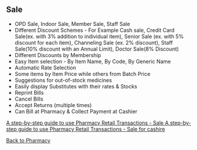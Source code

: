 ## Sale

* OPD Sale, Indoor Sale, Member Sale, Staff Sale
* Different Discount Schemes - For Example Cash sale, Credit Card Sale(ex. with 3% addition to individual item), Senior Sale (ex. with 5% discount for each item), Channeling Sale (ex. 2% discount), Staff Sale(10% discount with an Annual Limit), Doctor Sale(8% Discount)
* Different Discounts by Membership
* Easy Item selection - By Item Name, By Code, By Generic Name
* Automatic Rate Selection
* Some items by Item Price while others from Batch Price
* Suggestions for out-of-stock medicines
* Easily display Substitutes with their rates & Stocks
* Reprint Bills
* Cancel Bills
* Accept Returns (multiple times)
* Can Bill at Pharmacy & Collect Payment at Cashier

[A step-by-step guide to use Pharmacy Retail Transactions - Sale ](https://youtu.be/Vm54eF5D2uw?si=rStlhGNUHYPXCquz)
[A step-by-step guide to use Pharmacy Retail Transactions - Sale for cashire](https://youtu.be/F5xa7X6y5lc?si=YeDwXDdljhUluPGG)

[Back to Pharmacy](https://github.com/hmislk/hmis/wiki/Pharmacy)